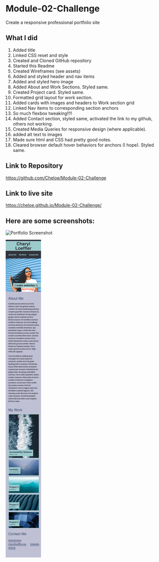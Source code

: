 # Module-02-Challenge
Create a responsive professional portfolio site

## What I did

1. Added title
2. Linked CSS reset and style
3. Created and Cloned GitHub repository
4. Started this Readme
5. Created Wireframes (see assets)
6. Added and styled header and nav items
7. Added and styled hero image
8. Added About and Work Sections. Styled same.
9. Created Project card. Styled same.
10. Formatted grid layout for work section.
11. Added cards with images and headers to Work section grid
12. Linked Nav items to corresponding section anchors
13. So much flexbox tweaking!!!!
14. Added Contact section, styled same, activated the link to my github, others not working.
15. Created Media Queries for responsive design (where applicable).
16. added alt text to images
17. Made sure html and CSS had pretty good notes.
18. Cleared browser default hover behaviors for anchors (I hope). Styled same. 

## Link to Repository

https://github.com/Cheloe/Module-02-Challenge

## Link to live site

 https://cheloe.github.io/Module-02-Challenge/

## Here are some screenshots:

![Portfolio Screenshot](./assets/Images/7-Portfolio-Screenshot.png)

![Portfolio Screenshot Mobile](./assets/Images/8-Portfolio-Mobile.png)